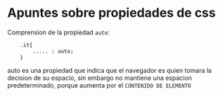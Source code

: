 # Apuntes sobre propiedades de css

Comprension de la propiedad `auto`:
```
    .it{
        ..... : auto;
    }
```

auto es una propiedad que indica que el navegador es quien tomara la decision de su espacio, sin embargo no mantiene una espacion predeterminado, porque aumenta por el `CONTENIDO DE ELEMENTO`

